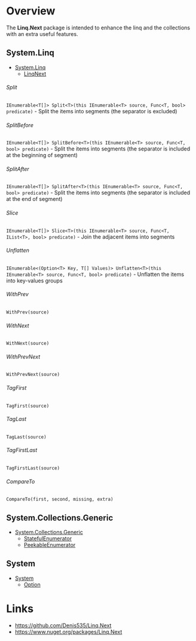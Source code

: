 ﻿# Overview

The **Linq.Next** package is intended to enhance the linq and the collections with an extra useful features.

## System.Linq
- [System.Linq](https://github.com/Denis535/Linq.Next/blob/master/Linq.Next/System.Linq/)
  - [LinqNext](https://github.com/Denis535/Linq.Next/blob/master/Linq.Next/System.Linq/LinqNext.cs)

###### Split
```IEnumerable<T[]> Split<T>(this IEnumerable<T> source, Func<T, bool> predicate)``` - Split the items into segments (the separator is excluded)

###### SplitBefore
```IEnumerable<T[]> SplitBefore<T>(this IEnumerable<T> source, Func<T, bool> predicate)``` - Split the items into segments (the separator is included at the beginning of segment)

###### SplitAfter
```IEnumerable<T[]> SplitAfter<T>(this IEnumerable<T> source, Func<T, bool> predicate)``` - Split the items into segments (the separator is included at the end of segment)

###### Slice
```IEnumerable<T[]> Slice<T>(this IEnumerable<T> source, Func<T, IList<T>, bool> predicate)``` - Join the adjacent items into segments

###### Unflatten
```IEnumerable<(Option<T> Key, T[] Values)> Unflatten<T>(this IEnumerable<T> source, Func<T, bool> predicate)``` - Unflatten the items into key-values groups

###### WithPrev
```WithPrev(source)```

###### WithNext
```WithNext(source)```

###### WithPrevNext
```WithPrevNext(source)```

###### TagFirst
```TagFirst(source)```

###### TagLast
```TagLast(source)```

###### TagFirstLast
```TagFirstLast(source)```

###### CompareTo
```CompareTo(first, second, missing, extra)```

## System.Collections.Generic
- [System.Collections.Generic](https://github.com/Denis535/Linq.Next/tree/master/Linq.Next/System.Collections.Generic)
  - [StatefulEnumerator](https://github.com/Denis535/Linq.Next/tree/master/Linq.Next/System.Collections.Generic/StatefulEnumerator.cs)
  - [PeekableEnumerator](https://github.com/Denis535/Linq.Next/tree/master/Linq.Next/System.Collections.Generic/PeekableEnumerator.cs)

## System
- [System](https://github.com/Denis535/Linq.Next/tree/master/Linq.Next/System)
  - [Option](https://github.com/Denis535/Linq.Next/blob/master/Linq.Next/System/Option.cs)

# Links
- https://github.com/Denis535/Linq.Next
- https://www.nuget.org/packages/Linq.Next